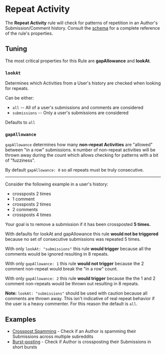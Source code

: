 # Repeat Activity

The **Repeat Activity** rule will check for patterns of repetition in an Author's Submission/Comment history. Consult the [schema](https://json-schema.app/view/%23%2Fdefinitions%2FRepeatActivityJSONConfig?url=https%3A%2F%2Fraw.githubusercontent.com%2FFoxxMD%2Fcontext-mod%2Fmaster%2Fsrc%2FSchema%2FApp.json) for a complete reference of the rule's properties.

## Tuning

The most critical properties for this Rule are **gapAllowance** and **lookAt**.

### `lookAt`

Determines which Activities from a User's history are checked when looking for repeats.

Can be either:

* `all` -- All of a user's submissions and comments are considered
* `submissions` -- Only a user's submissions are considered

Defaults to `all`

### `gapAllowance`

`gapAllowance` determines how many **non-repeat Activities** are "allowed" between "in a row" submissions. `N` number of non-repeat activities will be thrown away during the count which allows checking for patterns with a bit of "fuzziness".

By default `gapAllowance: 0` so all repeats must be truly consecutive.
___
Consider the following example in a user's history:

* crossposts 2 times
* 1 comment
* crossposts 2 times
* 2 comments
* crossposts 4 times

Your goal is to remove a submission if it has been crossposted **5 times.**

With defaults for lookAt and gapAllowance this rule **would not be triggered** because no set of consecutive submissions was repeated 5 times.

With only `lookAt: "submissions"` this rule **would trigger** because all the comments would be ignored resulting in 8 repeats.

With only `gapAllowance: 1` this rule **would not trigger** because the 2 comment non-repeat would break the "in a row" count.

With only `gapAllowance: 2` this rule **would trigger** because the the 1 and 2 comment non-repeats would be thrown out resulting in 8 repeats.

**Note:** `lookAt: "submissions"` should be used with caution because all comments are thrown away. This isn't indicative of real repeat behavior if the user is a heavy commenter. For this reason the default is `all`.

## Examples

* [Crosspost Spamming](/docs/examples/repeatActivity/crosspostSpamming.json5) - Check if an Author is spamming their Submissions across multiple subreddits
* [Burst-posting](/docs/examples/repeatActivity/burstPosting.json5) - Check if Author is crossposting their Submissions in short bursts
